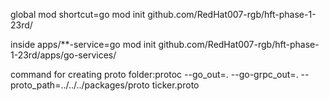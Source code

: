 global mod shortcut=go mod init github.com/RedHat007-rgb/hft-phase-1-23rd/

inside apps/\*\*-service=go mod init github.com/RedHat007-rgb/hft-phase-1-23rd/apps/go-services/

command for creating proto folder:protoc --go_out=. --go-grpc_out=. --proto_path=../../../packages/proto ticker.proto
